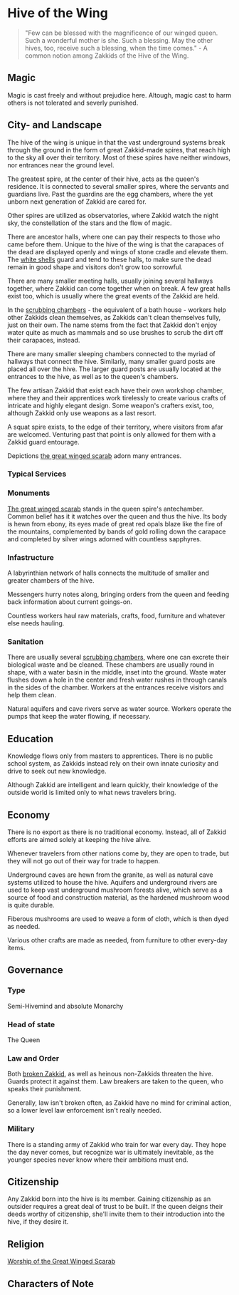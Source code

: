 # Hive of the Wing
> "Few can be blessed with the magnificence of our winged queen. Such a wonderful mother is she. Such a blessing. May the other hives, too, receive such a blessing, when the time comes." - A common notion among Zakkids of the Hive of the Wing.

## Magic
Magic is cast freely and without prejudice here. Altough, magic cast to harm others is not tolerated and severly punished. 

## City- and Landscape
The hive of the wing is unique in that the vast underground systems break through the ground in the form of great Zakkid-made spires, that reach high to the sky all over their territory. Most of these spires have neither windows, nor entrances near the ground level. 

The greatest spire, at the center of their hive, acts as the queen's residence. It is connected to several smaller spires, where the servants and guardians live. Past the guardins are the egg chambers, where the yet unborn next generation of Zakkid are cared for. 

Other spires are utilized as observatories, where Zakkid watch the night sky, the constellation of the stars and the flow of magic. 

There are ancestor halls, where one can pay their respects to those who came before them. Unique to the hive of the wing is that the carapaces of the dead are displayed openly and wings of stone cradle and elevate them. The [white shells]() guard and tend to these halls, to make sure the dead remain in good shape and visitors don't grow too sorrowful. 

There are many smaller meeting halls, usually joining several hallways together, where Zakkid can come together when on break. A few great halls exist too, which is usually where the great events of the Zakkid are held. 

In the [scrubbing chambers](#Sanitation) - the equivalent of a bath house - workers help other Zakkids clean themselves, as Zakkids can't clean themselves fully, just on their own. The name stems from the fact that Zakkid don't enjoy water quite as much as mammals and so use brushes to scrub the dirt off their carapaces, instead. 

There are many smaller sleeping chambers connected to the myriad of hallways that connect the hive. Similarly, many smaller guard posts are placed all over the hive. The larger guard posts are usually located at the entrances to the hive, as well as to the queen's chambers. 

The few artisan Zakkid that exist each have their own workshop chamber, where they and their apprentices work tirelessly to create various crafts of intricate and highly elegant design. Some weapon's crafters exist, too, although Zakkid only use weapons as a last resort. 

A squat spire exists, to the edge of their territory, where visitors from afar are welcomed. Venturing past that point is only allowed for them with a Zakkid guard entourage. 

Depictions [the great winged scarab]() adorn many entrances. 

### Typical Services

### Monuments
[The great winged scarab]() stands in the queen spire's antechamber. Common belief has it it watches over the queen and thus the hive. Its body is hewn from ebony, its eyes made of great red opals blaze like the fire of the mountains, complemented by bands of gold rolling down the carapace and completed by silver wings adorned with countless sapphyres. 

### Infastructure
A labyrinthian network of halls connects the multitude of smaller and greater chambers of the hive. 

Messengers hurry notes along, bringing orders from the queen and feeding back information about current goings-on. 

Countless workers haul raw materials, crafts, food, furniture and whatever else needs hauling. 

### Sanitation
There are usually several [scrubbing chambers](), where one can excrete their biological waste and be cleaned. These chambers are usually round in shape, with a water basin in the middle, inset into the ground. Waste water flushes down a hole in the center and fresh water rushes in through canals in the sides of the chamber. Workers at the entrances receive visitors and help them clean. 

Natural aquifers and cave rivers serve as water source. Workers operate the pumps that keep the water flowing, if necessary. 

## Education
Knowledge flows only from masters to apprentices. There is no public school system, as Zakkids instead rely on their own innate curiosity and drive to seek out new knowledge. 

Although Zakkid are intelligent and learn quickly, their knowledge of the outside world is limited only to what news travelers bring. 

## Economy
There is no export as there is no traditional economy. Instead, all of Zakkid efforts are aimed solely at keeping the hive alive. 

Whenever travelers from other nations come by, they are open to trade, but they will not go out of their way for trade to happen. 

Underground caves are hewn from the granite, as well as natural cave systems utilized to house the hive. Aquifers and underground rivers are used to keep vast underground mushroom forests alive, which serve as a source of food and construction material, as the hardened mushroom wood is quite durable. 

Fiberous mushrooms are used to weave a form of cloth, which is then dyed as needed. 

Various other crafts are made as needed, from furniture to other every-day items. 

## Governance
### Type
Semi-Hivemind and absolute Monarchy

### Head of state
The Queen

### Law and Order
Both [broken Zakkid](), as well as heinous non-Zakkids threaten the hive. Guards protect it against them. Law breakers are taken to the queen, who speaks their punishment. 

Generally, law isn't broken often, as Zakkid have no mind for criminal action, so a lower level law enforcement isn't really needed. 

### Military
There is a standing army of Zakkid who train for war every day. They hope the day never comes, but recognize war is ultimately inevitable, as the younger species never know where their ambitions must end. 

## Citizenship
Any Zakkid born into the hive is its member. Gaining citizenship as an outsider requires a great deal of trust to be built. If the queen deigns their deeds worthy of citizenship, she'll invite them to their introduction into the hive, if they desire it. 

## Religion
[Worship of the Great Winged Scarab](../../religions/winged-scarab-worship)

## Characters of Note
